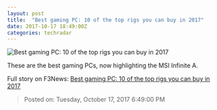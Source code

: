 ```yaml
---
layout: post
title:  "Best gaming PC: 10 of the top rigs you can buy in 2017"
date: 2017-10-17 18:49:00Z
categories: techradar
---
```


![Best gaming PC: 10 of the top rigs you can buy in 2017](http://cdn.mos.cms.futurecdn.net/29abc91200c7e0436fb4f34d9a1116c6-1200-80.jpg)

These are the best gaming PCs, now highlighting the MSI Infinite A.


Full story on F3News: [Best gaming PC: 10 of the top rigs you can buy in 2017](http://www.f3nws.com/n/4cygAE)

> Posted on: Tuesday, October 17, 2017 6:49:00 PM
